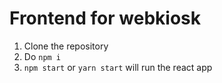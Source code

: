 # Frontend for webkiosk

1. Clone the repository
2. Do `npm i`
3. `npm start` or `yarn start` will run the react app
